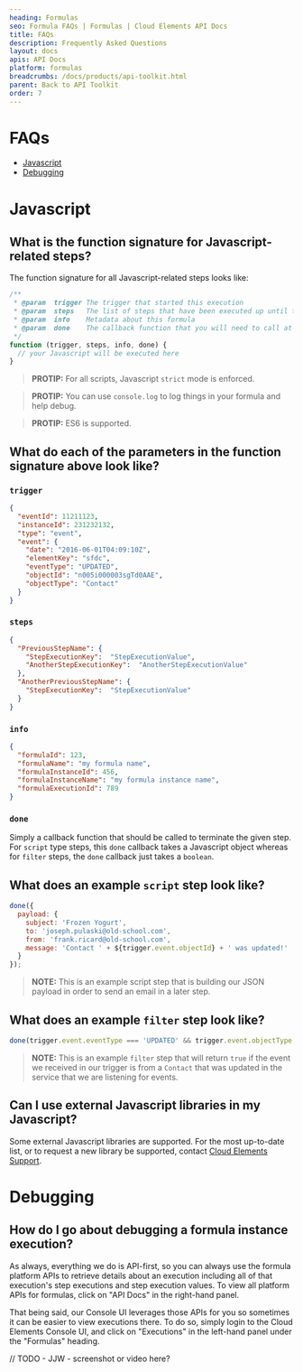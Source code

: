 ```yaml
---
heading: Formulas
seo: Formula FAQs | Formulas | Cloud Elements API Docs
title: FAQs
description: Frequently Asked Questions
layout: docs
apis: API Docs
platform: formulas
breadcrumbs: /docs/products/api-toolkit.html
parent: Back to API Toolkit
order: 7
---
```


# FAQs

* [Javascript](#javascript)
* [Debugging](#debugging)

# Javascript

## **What is the function signature for Javascript-related steps?**

The function signature for all Javascript-related steps looks like:

```javascript
/**
 * @param  trigger The trigger that started this execution
 * @param  steps   The list of steps that have been executed up until this point for this execution and all of their step execution values
 * @param  info    Metadata about this formula
 * @param  done    The callback function that you will need to call at the end of your script step
 */
function (trigger, steps, info, done) {
  // your Javascript will be executed here
}
```

> __PROTIP:__ For all scripts, Javascript `strict` mode is enforced.

> __PROTIP:__ You can use `console.log` to log things in your formula and help debug.

> __PROTIP:__ ES6 is supported.

## **What do each of the parameters in the function signature above look like?**

### `trigger`

```json
{
  "eventId": 11211123,
  "instanceId": 231232132,
  "type": "event",
  "event": {
    "date": "2016-06-01T04:09:10Z",
    "elementKey": "sfdc",
    "eventType": "UPDATED",
    "objectId": "n005i000003sgTd0AAE",
    "objectType": "Contact"
  }
}
```

### `steps`

```json
{
  "PreviousStepName": {
    "StepExecutionKey":  "StepExecutionValue",
    "AnotherStepExecutionKey":  "AnotherStepExecutionValue"
  },
  "AnotherPreviousStepName": {
    "StepExecutionKey":  "StepExecutionValue"
  }
}
```

### `info`

```json
{
  "formulaId": 123,
  "formulaName": "my formula name",
  "formulaInstanceId": 456,
  "formulaInstanceName": "my formula instance name",
  "formulaExecutionId": 789
}
```

### `done`

Simply a callback function that should be called to terminate the given step.  For `script` type steps, this `done` callback takes a Javascript object whereas for `filter` steps, the `done` callback just takes a `boolean`.

## **What does an example `script` step look like?**

```javascript
done({
  payload: {
    subject: 'Frozen Yogurt',
    to: 'joseph.pulaski@old-school.com',
    from: 'frank.ricard@old-school.com',
    message: 'Contact ' + ${trigger.event.objectId} + ' was updated!'
  }
});
```

> **NOTE:** This is an example script step that is building our JSON payload in order to send an email in a later step.

## **What does an example `filter` step look like?**

```javascript
done(trigger.event.eventType === 'UPDATED' && trigger.event.objectType === 'Contact');
```

> **NOTE:** This is an example `filter` step that will return `true` if the event we received in our trigger is from a `Contact` that was updated in the service that we are listening for events.

## **Can I use external Javascript libraries in my Javascript?**
Some external Javascript libraries are supported.  For the most up-to-date list, or to request a new library be supported, contact [Cloud Elements Support](mailto:support@cloud-elements.com).

# Debugging
## **How do I go about debugging a formula instance execution?**
As always, everything we do is API-first, so you can always use the formula platform APIs to retrieve details about an execution including all of that execution's step executions and step execution values.  To view all platform APIs for formulas, click on "API Docs" in the right-hand panel.

That being said, our Console UI leverages those APIs for you so sometimes it can be easier to view executions there.  To do so, simply login to the Cloud Elements Console UI, and click on "Executions" in the left-hand panel under the "Formulas" heading.

// TODO - JJW - screenshot or video here?
